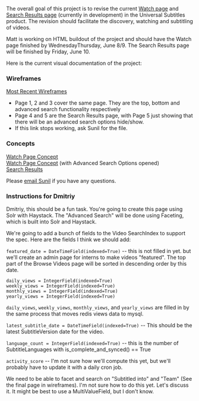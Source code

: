 The overall goal of this project is to revise the current [Watch page](http://www.universalsubtitles.org/videos/) and [Search Results page](http://dev.universalsubtitles.org/en/search/) (currently in development) in the Universal Subtitles product. The revision should facilitate the discovery, watching and subtitling of videos.

Matt is working on HTML buildout of the project and should have the Watch page finished by WednesdayThursday, June 8/9. The Search Results page will be finished by Friday, June 10.

Here is the current visual documentation of the project:

### Wireframes
[Most Recent Wireframes](http://dl.dropbox.com/u/583499/Browsing-Videos-WIREFRAMES-v0.2.pdf)  

 * Page 1, 2 and 3 cover the same page. They are the top, bottom and advanced search functionality respectively  
 * Page 4 and 5 are the Search Results page, with Page 5 just showing that there will be an advanced search options hide/show.  
 * If this link stops working, ask Sunil for the file.

### Concepts
[Watch Page Concept](http://d.pr/bEgA)  
[Watch Page Concept](http://d.pr/gQWv) (with Advanced Search Options opened)  
[Search Results](http://d.pr/wU1R)

Please [email Sunil](mailto:sunil@doshimedia.com) if you have any questions.

### Instructions for Dmitriy

Dmitriy, this should be a fun task. You're going to create this page using Solr with Haystack. The "Advanced Search" will be done using Faceting, which is built into Solr and Haystack.

We're going to add a bunch of fields to the Video SearchIndex to support the spec. Here are the fields I think we should add:

`featured_date = DateTimeField(indexed=True)` -- this is not filled in yet. but we'll create an admin page for interns to make videos "featured". The top part of the Browse Videos page will be sorted in descending order by this date.

`daily_views = IntegerField(indexed=True)`  
`weekly_views = IntegerField(indexed=True)`  
`monthly_views = IntegerField(indexed=True)`  
`yearly_views = IntegerField(indexed=True)`  

`daily_views`, `weekly_views`, `monthly_views`, and `yearly_views` are filled in by the same process that moves redis views data to mysql.

`latest_subtitle_date = DateTimeField(indexed=True)` -- This should be the latest SubtitleVersion date for the video.

`language_count = IntegerField(indexed=True)` -- this is the number of SubtitleLanguages with is_complete_and_synced() == True

`activity_score` -- I'm not sure how we'll compute this yet, but we'll probably have to update it with a daily cron job.

We need to be able to facet and search on "Subtitled into" and "Team" (See the final page in wireframes). I'm not sure how to do this yet. Let's discuss it. It might be best to use a MultiValueField, but I don't know.
